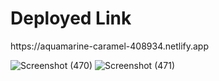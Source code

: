 <h3><h1>Deployed Link</h1>  https://aquamarine-caramel-408934.netlify.app</h3>


![Screenshot (470)](https://user-images.githubusercontent.com/101395093/221151582-5783577c-66ad-4844-adf0-c1ced85ec229.png)
![Screenshot (471)](https://user-images.githubusercontent.com/101395093/221151603-40290693-87d1-4d00-ad96-78dee272621b.png)
